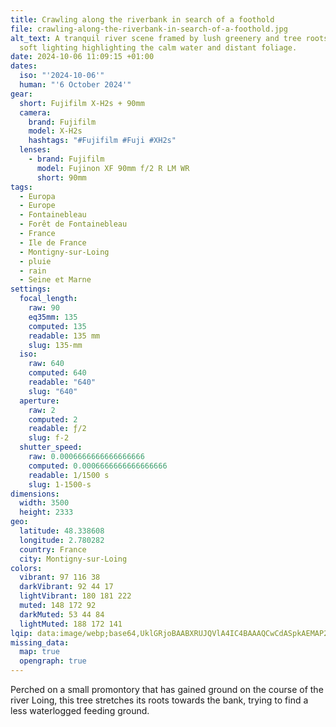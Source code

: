 ```yaml
---
title: Crawling along the riverbank in search of a foothold
file: crawling-along-the-riverbank-in-search-of-a-foothold.jpg
alt_text: A tranquil river scene framed by lush greenery and tree roots, with
  soft lighting highlighting the calm water and distant foliage.
date: 2024-10-06 11:09:15 +01:00
dates:
  iso: "'2024-10-06'"
  human: "'6 October 2024'"
gear:
  short: Fujifilm X-H2s + 90mm
  camera:
    brand: Fujifilm
    model: X-H2s
    hashtags: "#Fujifilm #Fuji #XH2s"
  lenses:
    - brand: Fujifilm
      model: Fujinon XF 90mm f/2 R LM WR
      short: 90mm
tags:
  - Europa
  - Europe
  - Fontainebleau
  - Forêt de Fontainebleau
  - France
  - Ile de France
  - Montigny-sur-Loing
  - pluie
  - rain
  - Seine et Marne
settings:
  focal_length:
    raw: 90
    eq35mm: 135
    computed: 135
    readable: 135 mm
    slug: 135-mm
  iso:
    raw: 640
    computed: 640
    readable: "640"
    slug: "640"
  aperture:
    raw: 2
    computed: 2
    readable: ƒ/2
    slug: f-2
  shutter_speed:
    raw: 0.0006666666666666666
    computed: 0.0006666666666666666
    readable: 1/1500 s
    slug: 1-1500-s
dimensions:
  width: 3500
  height: 2333
geo:
  latitude: 48.338608
  longitude: 2.780282
  country: France
  city: Montigny-sur-Loing
colors:
  vibrant: 97 116 38
  darkVibrant: 92 44 17
  lightVibrant: 180 181 222
  muted: 148 172 92
  darkMuted: 53 44 84
  lightMuted: 188 172 141
lqip: data:image/webp;base64,UklGRjoBAABXRUJQVlA4IC4BAAAQCwCdASpkAEMAP2mcv1izv7WqNBgLs/AtCWUGcA01niJr5qoNMz9xYU+q+JsX+szAGx8zVdS/1kOhI7kPbCWlU2A4mzNL0+T3a3zef4f6oNyDieXkm+AEim4y6OYWVokAAP7t5U/40F7eZNAnT+Z3I7NI91zpO0kBZe4Tu9/xQyqQkvVX3MYYKB/ef6Fkq4L+qqeF0oheaQWX2zL86Cz7YRrJimGaEDTT2opSRNLFW0b6yy29WhLwFRq5L4VAnAxtGLYJJM2gzgt+H24q9ggZJDtmbZb81Wb5JgsxvKJ8HDicvdTmaBqvmHHRlp/3j7fD5nM1rhoC0+UzbBA0mFAaBQPYPib4AhZN011m15gIbX9qSxlNYg8vDHGMQeSWmPm+IaM7Q6DbDjHIa34AAA==
missing_data:
  map: true
  opengraph: true
---
```


Perched on a small promontory that has gained ground on the course of the river Loing, this tree stretches its roots towards the bank, trying to find a less waterlogged feeding ground.
